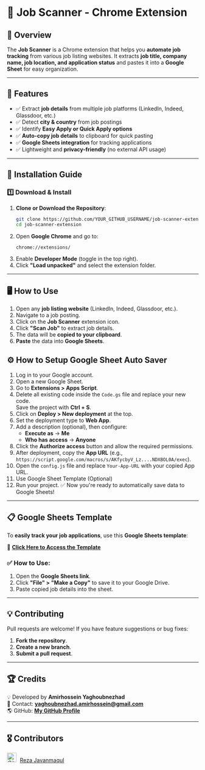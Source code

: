 # 🚀 Job Scanner - Chrome Extension

## 📌 Overview
The **Job Scanner** is a Chrome extension that helps you **automate job tracking** from various job listing websites. It extracts **job title, company name, job location, and application status** and pastes it into a **Google Sheet** for easy organization.

---

## 🎯 Features
- ✅ Extract **job details** from multiple job platforms (LinkedIn, Indeed, Glassdoor, etc.)  
- ✅ Detect **city & country** from job postings  
- ✅ Identify **Easy Apply or Quick Apply options**  
- ✅ **Auto-copy job details** to clipboard for quick pasting  
- ✅ **Google Sheets integration** for tracking applications  
- ✅ Lightweight and **privacy-friendly** (no external API usage)  

---

## 📂 Installation Guide
### 1️⃣ **Download & Install**
1. **Clone or Download the Repository**:
   ```bash
   git clone https://github.com/YOUR_GITHUB_USERNAME/job-scanner-extension.git
   cd job-scanner-extension
   ```
2. Open **Google Chrome** and go to:
   ```
   chrome://extensions/
   ```
3. Enable **Developer Mode** (toggle in the top right).
4. Click **"Load unpacked"** and select the extension folder.

---

## 🖥️ **How to Use**
1. Open any **job listing website** (LinkedIn, Indeed, Glassdoor, etc.).
2. Navigate to a job posting.
3. Click on the **Job Scanner** extension icon.
4. Click **"Scan Job"** to extract job details.
5. The data will be **copied to your clipboard**.
6. **Paste** the data into **Google Sheets**.

## ⚙️ **How to Setup Google Sheet Auto Saver**
1. Log in to your Google account.
2. Open a new Google Sheet.
3. Go to **Extensions > Apps Script**.
4. Delete all existing code inside the `Code.gs` file and replace your new code.  
   Save the project with **Ctrl + S**.
5. Click on **Deploy > New deployment** at the top.
6. Set the deployment type to **Web App**.
7. Add a description (optional), then configure:
   - **Execute as** → **Me**
   - **Who has access** → **Anyone**
8. Click the **Authorize access** button and allow the required permissions.
9. After deployment, copy the **App URL** (e.g.,  
   `https://script.google.com/macros/s/AKfycbyV_Lz....NDXBOL0A/exec`).
10. Open the `config.js` file and replace `Your-App-URL` with your copied App URL.
11. Use Google Sheet Template (Optional)
12. Run your project.
✅ Now you're ready to automatically save data to Google Sheets!

---

## 📋 **Google Sheets Template**
To **easily track your job applications**, use this **Google Sheets template**:

📎 [**Click Here to Access the Template**](https://docs.google.com/spreadsheets/d/14Yey1-kgFA9rhIdM7cM3k0PnsOYfOxLOwbpLfHnyvIY/edit?usp=sharing)

### ✅ **How to Use**:
1. Open the **Google Sheets link**.
2. Click **"File" > "Make a Copy"** to save it to your Google Drive.
3. Paste copied job details into the sheet.

---

## 💡 **Contributing**
Pull requests are welcome! If you have feature suggestions or bug fixes:
1. **Fork the repository**.
2. **Create a new branch**.
3. **Submit a pull request**.

---

## 🏆 **Credits**
💡 Developed by **Amirhossein Yaghoubnezhad**  
📧 Contact: **yaghoubnezhad.amirhossein@gmail.com**  
🌎 GitHub: **[My GitHub Profile](https://github.com/imblackline)** 
 
---

## 🎖️ **Contributors**
<img src="https://img.icons8.com/?size=100&id=106567&format=png&color=000000" alt="GitHub" width="25" height="25" style="margin-bottom:-8px; margin-right:5px"/>
<a href="https://github.com/Rj2mcode">Reza Javanmaqul</a>


